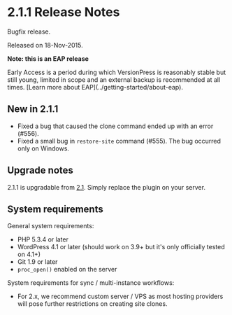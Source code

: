 # 2.1.1 Release Notes

Bugfix release.

Released on 18-Nov-2015.


<div class="note">
  <strong>Note: this is an EAP release</strong>
  <p>Early Access is a period during which VersionPress is reasonably stable but still young, limited in scope and an external backup is recommended at all times. [Learn more about EAP](../getting-started/about-eap).</p>
</div>


## New in 2.1.1

 - Fixed a bug that caused the clone command ended up with an error (#556).
 - Fixed a small bug in `restore-site` command (#555). The bug occurred only on Windows.


## Upgrade notes

2.1.1 is upgradable from [2.1](./2.1). Simply replace the plugin on your server.


## System requirements

General system requirements:

 - PHP 5.3.4 or later
 - WordPress 4.1 or later (should work on 3.9+ but it's only officially tested on 4.1+)
 - Git 1.9 or later
 - `proc_open()` enabled on the server

System requirements for sync / multi-instance workflows:

 - For 2.x, we recommend custom server / VPS as most hosting providers will pose further restrictions on creating site clones.
